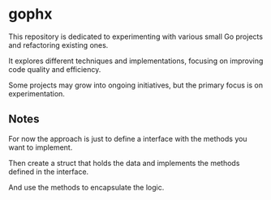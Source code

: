 # gophx

This repository is dedicated to experimenting with various small Go projects and refactoring existing ones.

It explores different techniques and implementations, focusing on improving code quality and efficiency.

Some projects may grow into ongoing initiatives, but the primary focus is on experimentation.

## Notes

For now the approach is just to define a interface with the methods you want to implement.

Then create a struct that holds the data and implements the methods defined in the interface.

And use the methods to encapsulate the logic.
